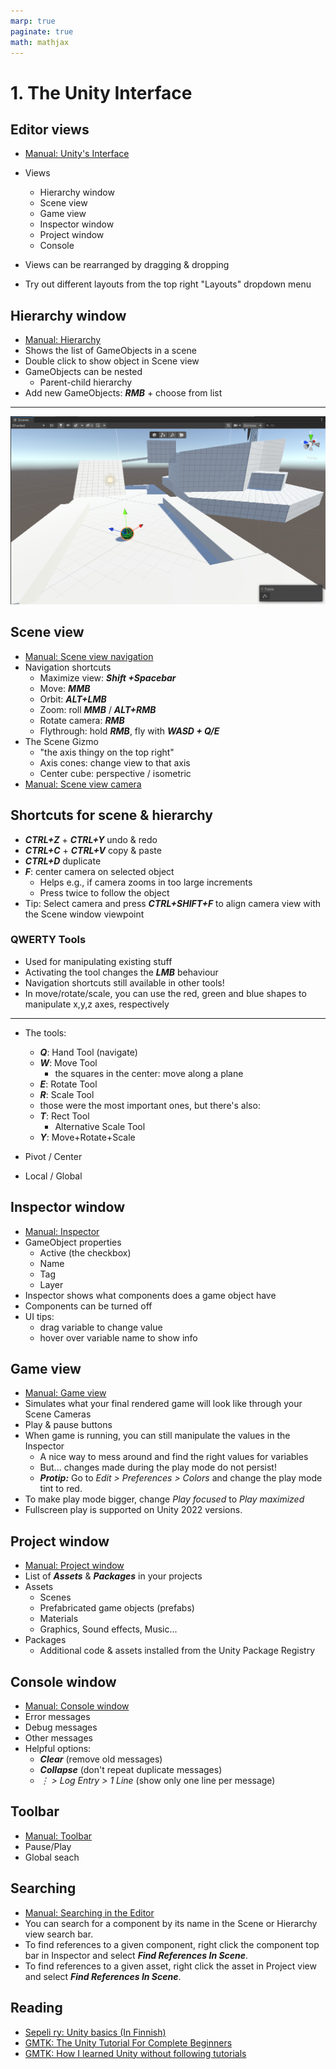 ```yaml
---
marp: true
paginate: true
math: mathjax
---
```

<!-- headingDivider: 3 -->
<!-- class: invert -->
# 1. The Unity Interface

## Editor views

* [Manual: Unity's Interface](https://docs.unity3d.com/Manual/UsingTheEditor.html)
* Views
  * Hierarchy window
  * Scene view
  * Game view
  * Inspector window
  * Project window
  * Console

* Views can be rearranged by dragging & dropping
* Try out different layouts from the top right "Layouts" dropdown menu
## Hierarchy window

* [Manual: Hierarchy](https://docs.unity3d.com/Manual/Hierarchy.html)
* Shows the list of GameObjects in a scene
* Double click to show object in Scene view
* GameObjects can be nested
  * Parent-child hierarchy
* Add new GameObjects: ***RMB*** + choose from list

<!-- _footer: "LMB, MMB, RMB: Left/Middle/Right mouse button" -->
---
![the scene view](imgs/sceneview.png)
## Scene view
* [Manual: Scene view navigation](https://docs.unity3d.com/Manual/SceneViewNavigation.html)
* Navigation shortcuts
  * Maximize view: ***Shift +Spacebar***
  * Move: ***MMB***
  * Orbit: ***ALT+LMB***
  * Zoom: roll ***MMB*** / ***ALT+RMB***
  * Rotate camera: ***RMB***
  * Flythrough: hold ***RMB***, fly with ***WASD + Q/E***
* The Scene Gizmo
  * "the axis thingy on the top right"
  * Axis cones: change view to that axis
  * Center cube: perspective / isometric
* [Manual: Scene view camera](https://docs.unity3d.com/Manual/SceneViewCamera.html)
## Shortcuts for scene & hierarchy
* ***CTRL+Z*** + ***CTRL+Y*** undo & redo
* ***CTRL+C*** + ***CTRL+V*** copy & paste
* ***CTRL+D*** duplicate
* ***F***: center camera on selected object
  * Helps e.g., if camera zooms in too large increments
  * Press twice to follow the object
* Tip: Select camera and press ***CTRL+SHIFT+F*** to align camera view with the Scene window viewpoint

### QWERTY Tools
* Used for manipulating existing stuff
* Activating the tool changes the ***LMB*** behaviour
* Navigation shortcuts still available in other tools!
* In move/rotate/scale, you can use the red, green and blue shapes to manipulate x,y,z axes, respectively
---
* The tools:
  * ***Q***: Hand Tool (navigate)
  * ***W***: Move Tool
    * the squares in the center: move along a plane
  * ***E***: Rotate Tool
  * ***R***: Scale Tool
  * those were the most important ones, but there's also:
  * ***T***: Rect Tool
    * Alternative Scale Tool
  * ***Y***: Move+Rotate+Scale

* Pivot / Center
* Local / Global
  
## Inspector window

* [Manual: Inspector](https://docs.unity3d.com/Manual/UsingTheInspector.html)
* GameObject properties
  * Active (the checkbox)
  * Name
  * Tag
  * Layer
* Inspector shows what components does a game object have
* Components can be turned off
* UI tips:
  * drag variable to change value
  * hover over variable name to show info
 
## Game view

* [Manual: Game view](https://docs.unity3d.com/Manual/GameView.html)
* Simulates what your final rendered game will look like through your Scene Cameras
* Play & pause buttons
* When game is running, you can still manipulate the values in the Inspector
  * A nice way to mess around and find the right values for variables
  * But... changes made during the play mode do not persist!
  * ***Protip:*** Go to *Edit > Preferences > Colors* and change the play mode tint to red.
* To make play mode bigger,  change *Play focused* to *Play maximized*
* Fullscreen play is supported on Unity 2022 versions.

## Project window

* [Manual: Project window](https://docs.unity3d.com/Manual/ProjectView.html)
* List of ***Assets*** & ***Packages*** in your projects
* Assets
	* Scenes
	* Prefabricated game objects (prefabs)
	* Materials
	* Graphics, Sound effects, Music...
* Packages
  * Additional code & assets installed from the Unity Package Registry

## Console window

* [Manual: Console window](https://docs.unity3d.com/Manual/Console.html)
* Error messages
* Debug messages
* Other messages
* Helpful options:
  * ***Clear*** (remove old messages)
  * ***Collapse*** (don't repeat duplicate messages)
  * *$\vdots$ > Log Entry > 1 Line* (show only one line per message)

## Toolbar

* [Manual: Toolbar](https://docs.unity3d.com/Manual/Toolbar.html)
* Pause/Play
* Global seach

## Searching

* [Manual: Searching in the Editor](https://docs.unity3d.com/Manual/Searching.html)
* You can search for a component by its name in the Scene or Hierarchy view search bar.
* To find references to a given component, right click the component top bar in Inspector and select ***Find References In Scene***.
* To find references to a given asset, right click the asset in Project view and select ***Find References In Scene***.

## Reading

* [Sepeli ry: Unity basics (In Finnish)](https://sepeliry.github.io/unity1.html)
* [GMTK: The Unity Tutorial For Complete Beginners](https://www.youtube.com/watch?v=XtQMytORBmM)
* [GMTK: How I learned Unity without following tutorials](https://www.youtube.com/watch?v=vFjXKOXdgGo)